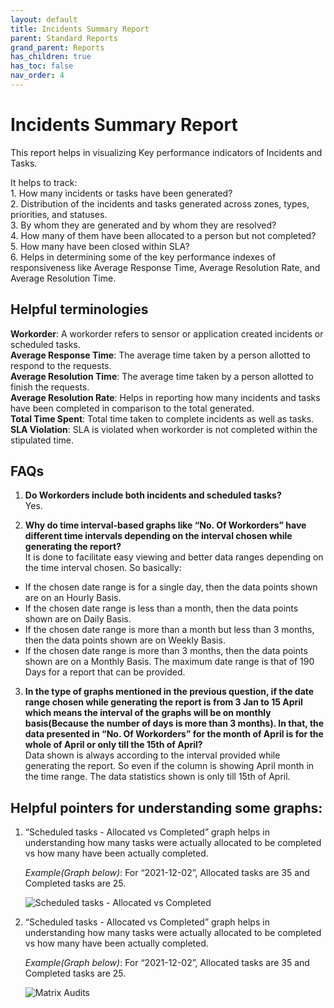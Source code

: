 ```yaml
---
layout: default
title: Incidents Summary Report
parent: Standard Reports
grand_parent: Reports
has_children: true
has_toc: false
nav_order: 4
---
```


# Incidents Summary Report

This report helps in visualizing Key performance indicators of Incidents and Tasks.<br />

It helps to track:<br />
    1. How many incidents or tasks have been generated?<br />
    2. Distribution of the incidents and tasks generated across zones, types, priorities, and statuses.<br />
    3. By whom they are generated and by whom they are resolved?<br />
    4. How many of them have been allocated to a person but not completed?<br />
    5. How many have been closed within SLA?<br />
    6. Helps in determining some of the key performance indexes of responsiveness like Average Response Time, Average Resolution Rate, and Average Resolution Time.<br />

## Helpful terminologies

**Workorder**: A workorder refers to sensor or application created incidents or scheduled tasks.<br />
**Average Response Time**: The average time taken by a person allotted to respond to the requests.<br />
**Average Resolution Time**: The average time taken by a person allotted to finish the requests.<br />
**Average Resolution Rate**: Helps in reporting how many incidents and tasks have been completed in comparison to the total generated.<br />
**Total Time Spent**: Total time taken to complete incidents as well as tasks.<br />
**SLA Violation**: SLA is violated when workorder is not completed within the stipulated time.<br />

## FAQs

1. **Do Workorders include both incidents and scheduled tasks?**<br />
Yes.

2. **Why do time interval-based graphs like “No. Of Workorders” have different time intervals depending on the interval chosen while generating the report?**<br />
It is done to facilitate easy viewing and better data ranges depending on the time interval chosen. So basically:
- If the chosen date range is for a single day, then the data points shown are on an Hourly Basis.
- If the chosen date range is less than a month, then the data points shown are on Daily Basis.
- If the chosen date range is more than a month but less than 3 months, then the data points shown are on Weekly Basis.
- If the chosen date range is more than 3 months, then the data points shown are on a Monthly Basis.
The maximum date range is that of 190 Days for a report that can be provided.

3. **In the type of graphs mentioned in the previous question, if the date range chosen while generating the report is from 3 Jan to 15 April which means the interval of the graphs will be on monthly basis(Because the number of days is more than 3 months). In that, the data presented in “No. Of Workorders” for the month of April is for the whole of April or only till the 15th of April?**<br />
Data shown is always according to the interval provided while generating the report. So even if the column is showing April month in the time range. The data statistics shown is only till 15th of April.

## Helpful pointers for understanding some graphs:

1. “Scheduled tasks - Allocated vs Completed” graph helps in understanding how many tasks were actually allocated to be completed vs how many have been actually completed.<br />

    *Example(Graph below)*: For “2021-12-02”, Allocated tasks are 35 and Completed tasks are 25.

    ![Scheduled tasks - Allocated vs Completed](https://www.smartclean.io/matrix/images/reports/incidentsSummaryDetails/VR-1.png)


2. “Scheduled tasks - Allocated vs Completed” graph helps in understanding how many tasks were actually allocated to be completed vs how many have been actually completed.<br />

    *Example(Graph below)*: For “2021-12-02”, Allocated tasks are 35 and Completed tasks are 25.

    ![Matrix Audits](https://www.smartclean.io/matrix/images/reports/incidentsSummaryDetails/VR-2.png)

